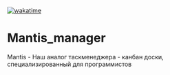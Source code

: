 [![wakatime](https://wakatime.com/badge/user/018b3389-a5d9-4dbc-8051-2d04e482b7b9/project/018b70fd-ecfd-4509-bd97-74a8fc36dbfc.svg)](https://wakatime.com/badge/user/018b3389-a5d9-4dbc-8051-2d04e482b7b9/project/018b70fd-ecfd-4509-bd97-74a8fc36dbfc)

# Mantis_manager
Mantis - Наш аналог таскменеджера - канбан доски, специализированный для программистов
